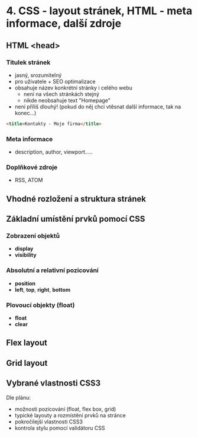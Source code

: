 # 4. CSS - layout stránek, HTML - meta informace, další zdroje

## HTML &lt;head&gt;
### Titulek stránek
 * jasný, srozumitelný
 * pro uživatele + SEO optimalizace
 * obsahuje název konkrétní stránky i celého webu
    * není na všech stránkách stejný
    * nikde neobsahuje text "Homepage"
 * není příliš dlouhý! (pokud do něj chci vtěsnat další informace, tak na konec...)

```html
<title>Kontakty - Moje firma</title>
```

### Meta informace
 * description, author, viewport.....

### Doplňkové zdroje
 * RSS, ATOM

## Vhodné rozložení a struktura stránek

## Základní umístění prvků pomocí CSS

### Zobrazení objektů

 * **display**
 * **visibility**

### Absolutní a relativní pozicování

 * **position**
 * **left**, **top**, **right**, **bottom**

### Plovoucí objekty (float)

 * **float**
 * **clear**

## Flex layout

## Grid layout

## Vybrané vlastnosti CSS3




Dle plánu:

* možnosti pozicování (float, flex box, grid)
* typické layouty a rozmístění prvků na stránce
* pokročilejší vlastnosti CSS3
* kontrola stylu pomocí validátoru CSS
